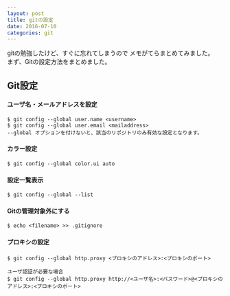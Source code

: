 ```yaml
---
layout: post
title: gitの設定
date: 2016-07-10
categories: git
---
```


gitの勉強したけど、すぐに忘れてしまうので
メモがてらまとめてみました。  
まず、Gitの設定方法をまとめました。


## Git設定

#### ユーザ名・メールアドレスを設定
```
$ git config --global user.name <username>
$ git config --global user.email <mailaddress>
--global オプションを付けないと、該当のリポジトリのみ有効な設定となります。
```

#### カラー設定
```
$ git config --global color.ui auto
```

#### 設定一覧表示
```
$ git config --global --list
```

#### Gitの管理対象外にする
```
$ echo <filename> >> .gitignore
```

#### プロキシの設定
```
$ git config --global http.proxy <プロキシのアドレス>:<プロキシのポート>

ユーザ認証が必要な場合
$ git config --global http.proxy http://<ユーザ名>:<パスワード>@<プロキシのアドレス>:<プロキシのポート>
```
